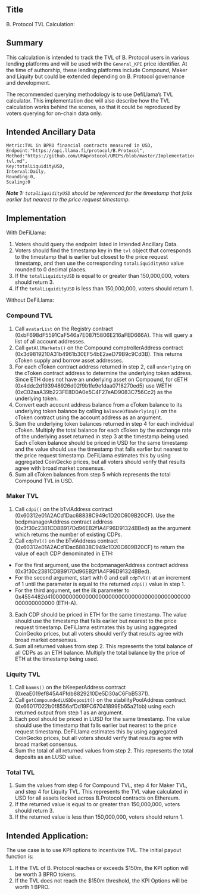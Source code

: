 ## Title
B. Protocol TVL Calculation:

## Summary

This calculation is intended to track the TVL of B. Protocol users in various lending platforms and will be used with the `General_KPI` price identifier. At the time of authorship, these lending platforms include Compound, Maker and Liquity but could be extended depending on B. Protocol governance and development.

The recommended querying methodology is to use DefiLlama’s TVL calculator. This implementation doc will also describe how the TVL calculation works behind the scenes, so that it could be reproduced by voters querying for on-chain data only.

## Intended Ancillary Data

```
Metric:TVL in BPRO financial contracts measured in USD,
Endpoint:"https://api.llama.fi/protocol/B.Protocol",
Method:"https://github.com/UMAprotocol/UMIPs/blob/master/Implementations/bprotocol-tvl.md",
Key:totalLiquidityUSD,
Interval:Daily,
Rounding:0,
Scaling:0
```
***Note 1:** `totalLiquidityUSD` should be referenced for the timestamp that falls earlier but nearest to the price request timestamp.*  

## Implementation

With DeFiLlama:
1. Voters should query the endpoint listed in Intended Ancillary Data.
2. Voters should find the timestamp key in the `tvl` object that corresponds to the timestamp that is earlier but closest to the price request timestamp, and then use the corresponding `totalLiquidityUSD` value rounded to 0 decimal places.
3. If the `totalLiquidityUSD` is equal to or greater than 150,000,000, voters should return 3.
4. If the `totalLiquidityUSD` is less than 150,000,000, voters should return 1.

Without DeFiLlama:

### Compound TVL

1. Call `avatarList` on the Registry contract (0xbF698dF5591CaF546a7E087f5806E216aFED666A). This will query a list of all account addresses.
2. Call `getAllMarkets()` on the Compound comptrollerAddress contract (0x3d9819210A31b4961b30EF54bE2aeD79B9c9Cd3B). This returns cToken supply and borrow asset addresses.
3. For each cToken contract address returned in step 2, call `underlying` on the cToken contract address to determine the underlying token address. Since ETH does not have an underlying asset on Compound, for cETH (0x4ddc2d193948926d02f9b1fe9e1daa0718270ed5) use WETH (0xC02aaA39b223FE8D0A0e5C4F27eAD9083C756Cc2) as the underlying token.
4. Convert each account address balance from a cToken balance to its underlying token balance by calling `balanceOfUnderlying()` on the cToken contract using the account address as an argument.
5. Sum the underlying token balances returned in step 4 for each individual cToken. Multiply the total balance for each cToken by the exchange rate of the underlying asset returned in step 3 at the timestamp being used. Each cToken balance should be priced in USD for the same timestamp and the value should use the timestamp that falls earlier but nearest to the price request timestamp. DeFiLlama estimates this by using aggregated CoinGecko prices, but all voters should verify that results agree with broad market consensus.
6. Sum all cToken balances from step 5 which represents the total Compound TVL in USD.

### Maker TVL

1. Call `cdpi()` on the bTvlAddress contract (0x60312e01A2ACd1Dac68838C949c1D20C609B20CF). Use the bcdpmanagerAddress contract address (0x3f30c2381CD8B917Dd96EB2f1A4F96D91324BBed) as the argument which returns the number of existing CDPs.
2. Call `cdpTvl()` on the bTvlAddress contract (0x60312e01A2ACd1Dac68838C949c1D20C609B20CF) to return the value of each CDP denominated in ETH:
- For the first argument, use the bcdpmanagerAddress contract address (0x3f30c2381CD8B917Dd96EB2f1A4F96D91324BBed).
- For the second argument, start with 0 and call `cdpTvl()` at an increment of 1 until the parameter is equal to the returned `cdpi()` value in step 1.
- For the third argument, set the ilk parameter to 0x4554482d41000000000000000000000000000000000000000000000000000000 (ETH-A). 
3. Each CDP should be priced in ETH for the same timestamp. The value should use the timestamp that falls earlier but nearest to the price request timestamp. DeFiLlama estimates this by using aggregated CoinGecko prices, but all voters should verify that results agree with broad market consensus.
4. Sum all returned values from step 2. This represents the total balance of all CDPs as an ETH balance. Multiply the total balance by the price of ETH at the timestamp being used.

### Liquity TVL

1. Call `bamms()` on the bKeeperAddress contract (0xeaE019ef845A4Ffdb8829210De5D30aC6FbB5371). 
2. Call `getCompoundedLUSDDeposit()` on the stabilityPoolAddress contract (0x66017D22b0f8556afDd19FC67041899Eb65a21bb) using each returned output from step 1 as an argument.
3. Each pool should be priced in LUSD for the same timestamp. The value should use the timestamp that falls earlier but nearest to the price request timestamp. DeFiLlama estimates this by using aggregated CoinGecko prices, but all voters should verify that results agree with broad market consensus.
4. Sum the total of all returned values from step 2. This represents the total deposits as an LUSD value.

### Total TVL

1. Sum the values from step 6 for Compound TVL, step 4 for Maker TVL, and step 4 for Liquity TVL. This represents the TVL value calculated in USD for all assets locked across B.Protocol contracts on Ethereum.
2. If the returned value is equal to or greater than 150,000,000, voters should return 3.
3. If the returned value is less than 150,000,000, voters should return 1.

## Intended Application:

The use case is to use KPI options to incentivize TVL. The initial payout function is:
1. If the TVL of B. Protocol reaches or exceeds $150m, the KPI option will be worth 3 BPRO tokens.
2. If the TVL does not reach the $150m threshold, the KPI Options will be worth 1 BPRO.
